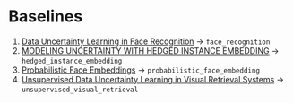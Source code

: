# Baselines

1. [Data Uncertainty Learning in Face Recognition](https://arxiv.org/pdf/2003.11339.pdf) -> `face_recognition`
1. [MODELING UNCERTAINTY WITH HEDGED INSTANCE EMBEDDING](https://arxiv.org/pdf/1810.00319.pdf) -> `hedged_instance_embedding`
1. [Probabilistic Face Embeddings](https://arxiv.org/pdf/1904.09658.pdf) -> `probabilistic_face_embedding`
1. [Unsupervised Data Uncertainty Learning in Visual Retrieval Systems](https://arxiv.org/pdf/1902.02586.pdf) -> `unsupervised_visual_retrieval`
